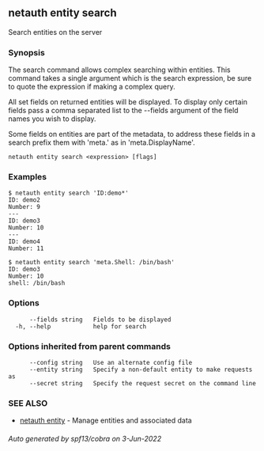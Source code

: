 ## netauth entity search

Search entities on the server

### Synopsis


The search command allows complex searching within entities.  This
command takes a single argument which is the search expression, be
sure to quote the expression if making a complex query.

All set fields on returned entities will be displayed.  To display
only certain fields pass a comma separated list to the --fields
argument of the field names you wish to display.

Some fields on entities are part of the metadata, to address these
fields in a search prefix them with 'meta.' as in 'meta.DisplayName'.

```
netauth entity search <expression> [flags]
```

### Examples

```
$ netauth entity search 'ID:demo*'
ID: demo2
Number: 9
---
ID: demo3
Number: 10
---
ID: demo4
Number: 11

$ netauth entity search 'meta.Shell: /bin/bash'
ID: demo3
Number: 10
shell: /bin/bash

```

### Options

```
      --fields string   Fields to be displayed
  -h, --help            help for search
```

### Options inherited from parent commands

```
      --config string   Use an alternate config file
      --entity string   Specify a non-default entity to make requests as
      --secret string   Specify the request secret on the command line
```

### SEE ALSO

* [netauth entity](netauth_entity.md)	 - Manage entities and associated data

###### Auto generated by spf13/cobra on 3-Jun-2022
